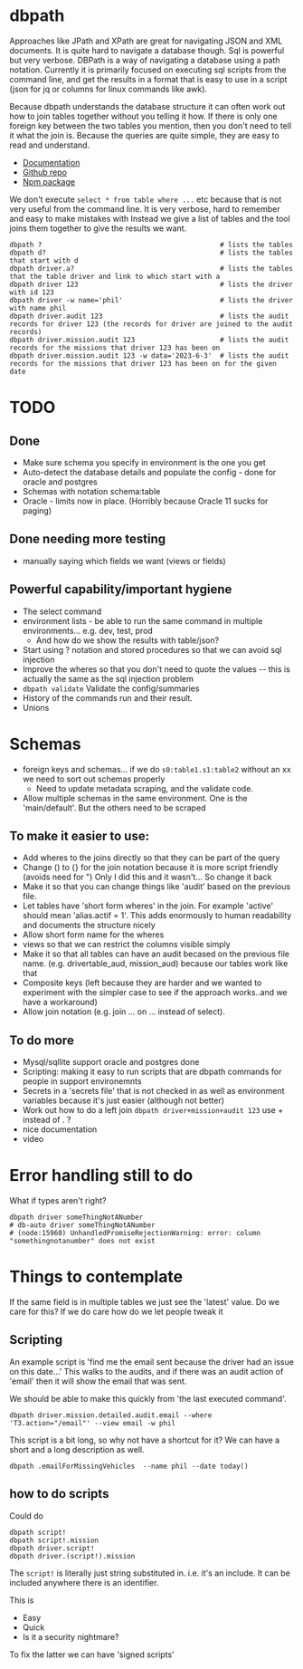 # dbpath

Approaches like JPath and XPath are great for navigating JSON and XML documents. It is quite hard to navigate a database though.
Sql is powerful but very verbose. DBPath is a way of navigating a database using a path notation. Currently it is primarily
focused on  executing sql scripts from the command line, and get the results in a format that is easy to use
in a script (json for jq or columns for linux commands like awk).

Because dbpath understands the database structure it can often work out how to join tables together without you telling it how.
If there is only one foreign key between the two tables you mention, then you don't need to tell it what the join is. 
Because the queries are quite simple, they are easy to read and understand.

* [Documentation](https://github.com/db-path/dbpath/blob/main/code/modules/dbpath/README.md)
* [Github repo](https://github.com/db-path/dbpath)
* [Npm package](https://www.npmjs.com/package/dbpath)


We don't execute `select * from table where ...` etc because that is not very useful from the command line. It is very verbose, hard to remember and easy to make mistakes with 
Instead we give a list of tables and the tool joins them together to give the results we want. 

```shell
dbpath ?                                            # lists the tables
dbpath d?                                           # lists the tables that start with d
dbpath driver.a?                                    # lists the tables that the table driver and link to which start with a  
dbpath driver 123                                   # lists the driver with id 123
dbpath driver -w name='phil'                        # lists the driver with name phil    
dbpath driver.audit 123                             # lists the audit records for driver 123 (the records for driver are joined to the audit records) 
dbpath driver.mission.audit 123                     # lists the audit records for the missions that driver 123 has been on
dbpath driver.mission.audit 123 -w data='2023-6-3'  # lists the audit records for the missions that driver 123 has been on for the given date
```

# TODO

## Done
* Make sure schema you specify in environment is the one you get 
* Auto-detect the database details and populate the config - done for oracle and postgres
* Schemas with notation schema:table
* Oracle - limits now in place. (Horribly because Oracle 11 sucks for paging)
## Done needing more testing
* manually saying which fields we want (views or fields) 

## Powerful capability/important hygiene

* The select command
* environment lists - be able to run the same command in multiple environments... e.g. dev, test, prod
  * And how do we show the results with table/json?
* Start using ? notation and stored procedures so that we can avoid sql injection
* Improve the wheres so that you don't need to quote the values -- this is actually the same as the sql injection problem
* `dbpath validate` Validate the config/summaries
* History of the commands run and their result.
* Unions

# Schemas
* foreign keys and schemas... if we do `s0:table1.s1:table2` without an xx we need to sort out schemas properly
   * Need to update metadata scraping, and the validate code.
* Allow multiple schemas in the same environment. One is the 'main/default'. But the others need to be scraped

## To make it easier to use:
* Add wheres to the joins directly so that they can be part of the query 
* Change () to {} for the join notation because it is more script friendly (avoids need for ") Only I did this and it wasn't... So change it back
* Make it so that you can change things like 'audit' based on the previous file.
* Let tables have 'short form wheres' in the join. For example 'active' should mean 'alias.actif = 1'. This adds enormously to human readability and documents the structure nicely
* Allow short form name for the wheres
* views so that we can restrict the columns visible  simply
* Make it so that all tables can have an audit becased on the previous file name. (e.g. drivertable_aud, mission_aud) because our tables work like that
* Composite keys (left because they are harder and we wanted to experiment with the simpler case to see if the approach works..and we have a workaround)
* Allow join notation (e.g. join ... on ... instead of select).

## To do more
* Mysql/sqllite support oracle and postgres done
* Scripting: making it easy to run scripts that are dbpath commands for people in support environemnts
* Secrets in a 'secrets file' that is not checked in as well as environment variables because it's just easier (although not better)
* Work out how to do a left join `dbpath driver+mission+audit 123` use + instead of . ?
* nice documentation
* video

# Error handling still to do
What if types aren't right? 

```shell
dbpath driver someThingNotANumber
# db-auto driver someThingNotANumber
# (node:15960) UnhandledPromiseRejectionWarning: error: column "somethingnotanumber" does not exist
```

# Things to contemplate
If the same field is in multiple tables we just see the 'latest' value. Do we care for this? If we do care how do we let people tweak it

## Scripting

An example script is 'find me the email sent because the driver had an issue on this date...'
This walks to the audits, and if there was an audit action of 'email' then it will show the email that was sent.

We should be able to make this quickly from 'the last executed command'.


```shell
dbpath driver.mission.detailed.audit.email --where 'T3.action="/email"' --view email -w phil
```
This script is a bit long, so why not have a shortcut for it? We can have a short and a long description as well.

```shell
dbpath .emailForMissingVehicles  --name phil --date today()
```



## how to do scripts

Could do
```shell
dbpath script!
dbpath script!.mission
dbpath driver.script!
dbpath driver.(script!).mission
```

The `script!` is literally just string substituted in. i.e. it's an include. It can be included anywhere there is an identifier.

This is 
* Easy
* Quick
* Is it a security nightmare?

To fix the latter we can have 'signed scripts'

